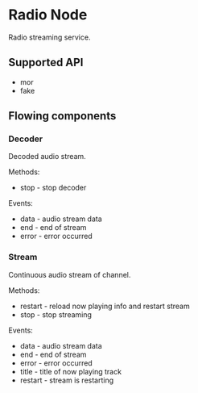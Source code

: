 # Radio Node
Radio streaming service.

## Supported API
* mor
* fake

## Flowing components
### Decoder
Decoded audio stream.

Methods:
* stop - stop decoder

Events:
* data - audio stream data
* end - end of stream
* error - error occurred


### Stream
Continuous audio stream of channel.

Methods:
* restart - reload now playing info and restart stream
* stop - stop streaming

Events:
* data - audio stream data
* end - end of stream
* error - error occurred
* title - title of now playing track
* restart - stream is restarting
